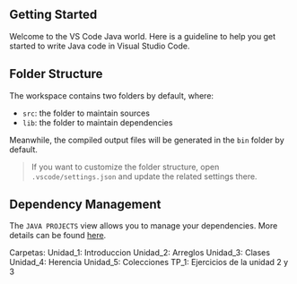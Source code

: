 ## Getting Started

Welcome to the VS Code Java world. Here is a guideline to help you get started to write Java code in Visual Studio Code.

## Folder Structure

The workspace contains two folders by default, where:

- `src`: the folder to maintain sources
- `lib`: the folder to maintain dependencies

Meanwhile, the compiled output files will be generated in the `bin` folder by default.

> If you want to customize the folder structure, open `.vscode/settings.json` and update the related settings there.

## Dependency Management

The `JAVA PROJECTS` view allows you to manage your dependencies. More details can be found [here](https://github.com/microsoft/vscode-java-dependency#manage-dependencies).

Carpetas:
Unidad_1: Introduccion
Unidad_2: Arreglos
Unidad_3: Clases
Unidad_4: Herencia
Unidad_5: Colecciones
TP_1: Ejercicios de la unidad 2 y 3


